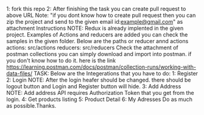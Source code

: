 1: fork this repo
2: After finishing the task you can create  pull request to above URL
Note: "if you dont know how to create pull request then you can zip the project and send to the given email id:example@gmail.com" as attachment
Instructions
NOTE: Redux is already implented in the given project. Examples of Actions and reducers are added you can check the samples  in the given folder. Below are the paths or reducer annd actions
    actions: src/actions
    reducers: src/reducers
Check the attachment of postman collections you can simply download and import into postman. if
you don't know how to do it. here is the link
https://learning.postman.com/docs/postman/collection-runs/working-with-data-files/
TASK:
Below are the Integerations that you have to do:
1: Register
2: Login
NOTE: After the login heafer should be changed. there should be logout button and Login and Register button will hide.
3: Add Address
 NOTE: Add address API requires Authorization Token that you get from the login.
4: Get products listing
5: Product Detail
6: My Adresses
Do as much as possible.Thanks.